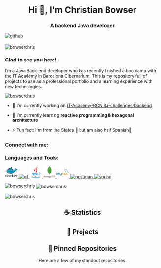 <!-- version 1 thru https://rahuldkjain.github.io/gh-profile-readme-generator/-->
<h1 align="center">Hi 👋, I'm Christian Bowser</h1>
<h3 align="center">A backend Java developer</h3>

<a href="https://github.com/bowserchris" target="_blank">
<img src=https://img.shields.io/badge/github-%2324292e.svg?&style=for-the-badge&logo=github&logoColor=white alt=github style="margin-bottom: 5px;" />
</a>  

<p align="left"> <img src="https://komarev.com/ghpvc/?username=bowserchris&label=Profile%20views&color=0e75b6&style=flat" alt="bowserchris" /> </p>

### Glad to see you here!  
I’m a Java Back-end developer who has recently finished a bootcamp with the IT Academy in Barcelona Cibernarium. This is my repository full of projects to use as a professional portfolio and a learning experience with new technologies.  

<p align="left"> <a href="https://github.com/ryo-ma/github-profile-trophy"><img src="https://github-profile-trophy.vercel.app/?username=bowserchris" alt="bowserchris" /></a> </p>

- 🔭 I’m currently working on [IT-Academy-BCN ita-challenges-backend](https://github.com/IT-Academy-BCN/ita-challenges-backend)

- 🌱 I’m currently learning **reactive programming & hexagonal architecture**

- ⚡ Fun fact: I'm from the States 🤠 but am also half Spanish🕺  

<h3 align="left">Connect with me:</h3>
<p align="left">
</p>

<h3 align="left">Languages and Tools:</h3>
<p align="left"> <a href="https://www.docker.com/" target="_blank" rel="noreferrer"> <img src="https://raw.githubusercontent.com/devicons/devicon/master/icons/docker/docker-original-wordmark.svg" alt="docker" width="40" height="40"/> </a> <a href="https://git-scm.com/" target="_blank" rel="noreferrer"> <img src="https://www.vectorlogo.zone/logos/git-scm/git-scm-icon.svg" alt="git" width="40" height="40"/> </a> <a href="https://www.java.com" target="_blank" rel="noreferrer"> <img src="https://raw.githubusercontent.com/devicons/devicon/master/icons/java/java-original.svg" alt="java" width="40" height="40"/> </a> <a href="https://www.mongodb.com/" target="_blank" rel="noreferrer"> <img src="https://raw.githubusercontent.com/devicons/devicon/master/icons/mongodb/mongodb-original-wordmark.svg" alt="mongodb" width="40" height="40"/> </a> <a href="https://www.mysql.com/" target="_blank" rel="noreferrer"> <img src="https://raw.githubusercontent.com/devicons/devicon/master/icons/mysql/mysql-original-wordmark.svg" alt="mysql" width="40" height="40"/> </a> <a href="https://postman.com" target="_blank" rel="noreferrer"> <img src="https://www.vectorlogo.zone/logos/getpostman/getpostman-icon.svg" alt="postman" width="40" height="40"/> </a> <a href="https://spring.io/" target="_blank" rel="noreferrer"> <img src="https://www.vectorlogo.zone/logos/springio/springio-icon.svg" alt="spring" width="40" height="40"/> </a> </p>

<p><img align="left" src="https://github-readme-stats.vercel.app/api/top-langs?username=bowserchris&show_icons=true&locale=en&layout=compact" alt="bowserchris" /></p>

<p>&nbsp;<img align="center" src="https://github-readme-stats.vercel.app/api?username=bowserchris&show_icons=true&locale=en" alt="bowserchris" /></p>

<p><img align="center" src="https://github-readme-streak-stats.herokuapp.com/?user=bowserchris&" alt="bowserchris" /></p>

<h2 align="center">☕ Statistics</h2>

<h2 align="center">🚀 Projects</h2>

<h2 align="center">📌 Pinned Repositories</h2>
<p align="center">Here are a few of my standout repositories.</p>

<!--
**bowserchris/bowserchris** is a ✨ _special_ ✨ repository because its `README.md` (this file) appears on your GitHub profile.

Here are some ideas to get you started:

- 🔭 I’m currently working on ...
- 🌱 I’m currently learning ...
- 👯 I’m looking to collaborate on ...
- 🤔 I’m looking for help with ...
- 💬 Ask me about ...
- 📫 How to reach me: ...
- ⚡ Fun fact: ...
-->
